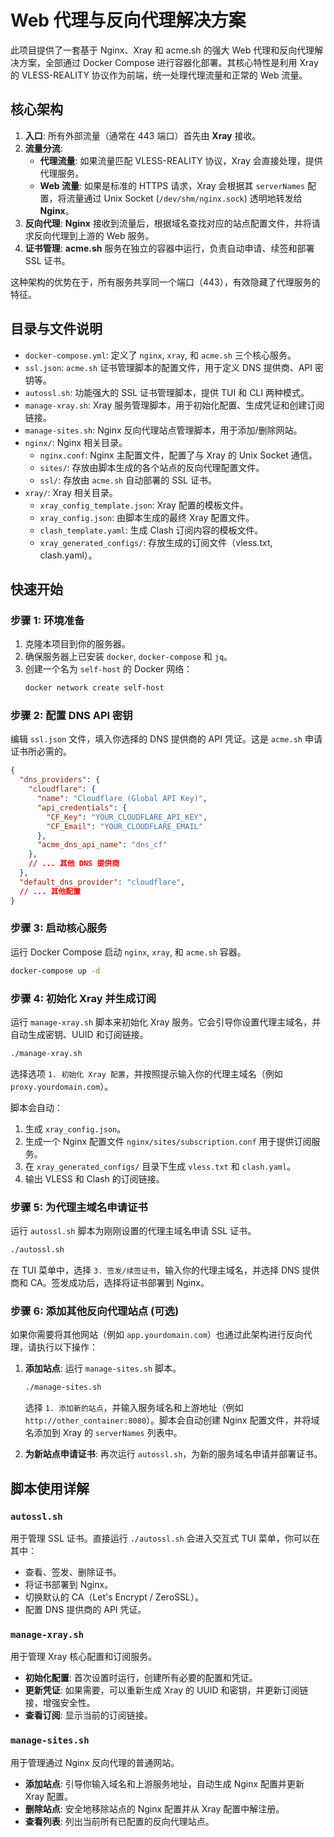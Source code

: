 # Web 代理与反向代理解决方案

此项目提供了一套基于 Nginx、Xray 和 acme.sh 的强大 Web 代理和反向代理解决方案，全部通过 Docker Compose 进行容器化部署。其核心特性是利用 Xray 的 VLESS-REALITY 协议作为前端，统一处理代理流量和正常的 Web 流量。

## 核心架构

1.  **入口**: 所有外部流量（通常在 443 端口）首先由 **Xray** 接收。
2.  **流量分流**:
    *   **代理流量**: 如果流量匹配 VLESS-REALITY 协议，Xray 会直接处理，提供代理服务。
    *   **Web 流量**: 如果是标准的 HTTPS 请求，Xray 会根据其 `serverNames` 配置，将流量通过 Unix Socket (`/dev/shm/nginx.sock`) 透明地转发给 **Nginx**。
3.  **反向代理**: **Nginx** 接收到流量后，根据域名查找对应的站点配置文件，并将请求反向代理到上游的 Web 服务。
4.  **证书管理**: **acme.sh** 服务在独立的容器中运行，负责自动申请、续签和部署 SSL 证书。

这种架构的优势在于，所有服务共享同一个端口（443），有效隐藏了代理服务的特征。

## 目录与文件说明

-   `docker-compose.yml`: 定义了 `nginx`, `xray`, 和 `acme.sh` 三个核心服务。
-   `ssl.json`: `acme.sh` 证书管理脚本的配置文件，用于定义 DNS 提供商、API 密钥等。
-   `autossl.sh`: 功能强大的 SSL 证书管理脚本，提供 TUI 和 CLI 两种模式。
-   `manage-xray.sh`: Xray 服务管理脚本，用于初始化配置、生成凭证和创建订阅链接。
-   `manage-sites.sh`: Nginx 反向代理站点管理脚本，用于添加/删除网站。
-   `nginx/`: Nginx 相关目录。
    -   `nginx.conf`: Nginx 主配置文件，配置了与 Xray 的 Unix Socket 通信。
    -   `sites/`: 存放由脚本生成的各个站点的反向代理配置文件。
    -   `ssl/`: 存放由 `acme.sh` 自动部署的 SSL 证书。
-   `xray/`: Xray 相关目录。
    -   `xray_config_template.json`: Xray 配置的模板文件。
    -   `xray_config.json`: 由脚本生成的最终 Xray 配置文件。
    -   `clash_template.yaml`: 生成 Clash 订阅内容的模板文件。
    -   `xray_generated_configs/`: 存放生成的订阅文件（vless.txt, clash.yaml）。

## 快速开始

### 步骤 1: 环境准备

1.  克隆本项目到你的服务器。
2.  确保服务器上已安装 `docker`, `docker-compose` 和 `jq`。
3.  创建一个名为 `self-host` 的 Docker 网络：
    ```bash
    docker network create self-host
    ```

### 步骤 2: 配置 DNS API 密钥

编辑 `ssl.json` 文件，填入你选择的 DNS 提供商的 API 凭证。这是 `acme.sh` 申请证书所必需的。

```json
{
  "dns_providers": {
    "cloudflare": {
      "name": "Cloudflare (Global API Key)",
      "api_credentials": {
        "CF_Key": "YOUR_CLOUDFLARE_API_KEY",
        "CF_Email": "YOUR_CLOUDFLARE_EMAIL"
      },
      "acme_dns_api_name": "dns_cf"
    },
    // ... 其他 DNS 提供商
  },
  "default_dns_provider": "cloudflare",
  // ... 其他配置
}
```

### 步骤 3: 启动核心服务

运行 Docker Compose 启动 `nginx`, `xray`, 和 `acme.sh` 容器。

```bash
docker-compose up -d
```

### 步骤 4: 初始化 Xray 并生成订阅

运行 `manage-xray.sh` 脚本来初始化 Xray 服务。它会引导你设置代理主域名，并自动生成密钥、UUID 和订阅链接。

```bash
./manage-xray.sh
```
选择选项 `1. 初始化 Xray 配置`，并按照提示输入你的代理主域名（例如 `proxy.yourdomain.com`）。

脚本会自动：
1.  生成 `xray_config.json`。
2.  生成一个 Nginx 配置文件 `nginx/sites/subscription.conf` 用于提供订阅服务。
3.  在 `xray_generated_configs/` 目录下生成 `vless.txt` 和 `clash.yaml`。
4.  输出 VLESS 和 Clash 的订阅链接。

### 步骤 5: 为代理主域名申请证书

运行 `autossl.sh` 脚本为刚刚设置的代理主域名申请 SSL 证书。

```bash
./autossl.sh
```
在 TUI 菜单中，选择 `3. 签发/续签证书`，输入你的代理主域名，并选择 DNS 提供商和 CA。签发成功后，选择将证书部署到 Nginx。

### 步骤 6: 添加其他反向代理站点 (可选)

如果你需要将其他网站（例如 `app.yourdomain.com`）也通过此架构进行反向代理，请执行以下操作：

1.  **添加站点**: 运行 `manage-sites.sh` 脚本。
    ```bash
    ./manage-sites.sh
    ```
    选择 `1. 添加新的站点`，并输入服务域名和上游地址（例如 `http://other_container:8080`）。脚本会自动创建 Nginx 配置文件，并将域名添加到 Xray 的 `serverNames` 列表中。

2.  **为新站点申请证书**: 再次运行 `autossl.sh`，为新的服务域名申请并部署证书。

## 脚本使用详解

### `autossl.sh`

用于管理 SSL 证书。直接运行 `./autossl.sh` 会进入交互式 TUI 菜单，你可以在其中：
-   查看、签发、删除证书。
-   将证书部署到 Nginx。
-   切换默认的 CA（Let's Encrypt / ZeroSSL）。
-   配置 DNS 提供商的 API 凭证。

### `manage-xray.sh`

用于管理 Xray 核心配置和订阅服务。
-   **初始化配置**: 首次设置时运行，创建所有必要的配置和凭证。
-   **更新凭证**: 如果需要，可以重新生成 Xray 的 UUID 和密钥，并更新订阅链接，增强安全性。
-   **查看订阅**: 显示当前的订阅链接。

### `manage-sites.sh`

用于管理通过 Nginx 反向代理的普通网站。
-   **添加站点**: 引导你输入域名和上游服务地址，自动生成 Nginx 配置并更新 Xray 配置。
-   **删除站点**: 安全地移除站点的 Nginx 配置并从 Xray 配置中解注册。
-   **查看列表**: 列出当前所有已配置的反向代理站点。
